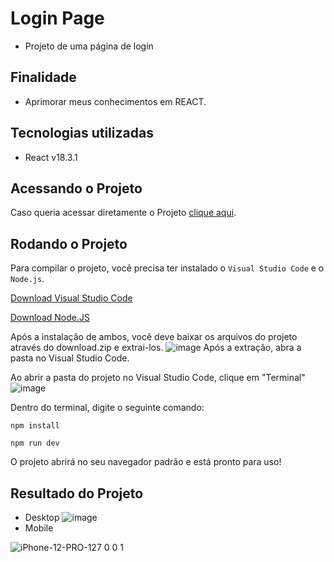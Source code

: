 # Login Page
* Projeto de uma página de login
## Finalidade
* Aprimorar meus conhecimentos em REACT.
## Tecnologias utilizadas
* React v18.3.1
## Acessando o Projeto
Caso queria acessar diretamente o Projeto [clique aqui](https://nike-card-product.netlify.app/).
## Rodando o Projeto
Para compilar o projeto, você precisa ter instalado o ```Visual Studio Code``` e o ```Node.js```.  

[Download Visual Studio Code](https://code.visualstudio.com/download)      

[Download Node.JS](https://nodejs.org/en/download/current)

Após a instalação de ambos, você deve baixar os arquivos do projeto através do download.zip e extrai-los.
![image](https://github.com/joaovxsantos/Login-Page-React/assets/97799540/d152c9d8-5076-4927-a426-f15887766cb1)
Após a extração, abra a pasta no Visual Studio Code.

Ao abrir a pasta do projeto no Visual Studio Code, clique em "Terminal"
![image](https://github.com/joaovxsantos/todo/assets/97799540/e6954f4b-aec7-4273-a5bb-5427653d9463)  

Dentro do terminal, digite o seguinte comando:  
```
npm install
```

```
npm run dev
```

O projeto abrirá no seu navegador padrão e está pronto para uso!

## Resultado do Projeto
* Desktop
  ![image](https://github.com/joaovxsantos/Login-Page-React/assets/97799540/53e96fe6-cec8-46eb-bedc-49e088eb8f1d)
* Mobile
  
![iPhone-12-PRO-127 0 0 1](https://github.com/joaovxsantos/Login-Page-React/assets/97799540/05023ec7-84b8-4bb1-bf07-dc352b2498ec)









